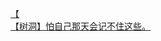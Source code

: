 [【](http://tieba.baidu.com/p/3634550791?see_lz=1&pn=)   
[【树洞】怕自己那天会记不住这些。](http://tieba.baidu.com/p/3636391690?see_lz=1&pn=)   
